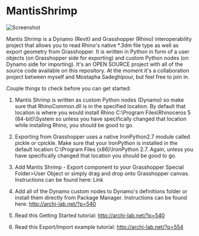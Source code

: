 MantisShrimp
============

![Screenshot](http://archi-lab.net/wp-content/uploads/2014/10/Mantis_logo.png?width=600)


Mantis Shrimp is a Dynamo (Revit) and Grasshopper (Rhino) interoperability project that allows you to read Rhino's native *.3dm file type as well as export geometry from Grasshopper. It is written in Python in form of a user objects (on Grasshopper side for exporting) and custom Python nodes (on Dynamo side for importing). It's an OPEN SOURCE project with all of the source code available on this repository. At the moment it's a collaboration project between myself and Mostapha Sadeghipour, but feel free to join in. 

Couple things to check before you can get started:

  1. Mantis Shrimp is written as custom Python nodes (Dynamo) so make sure that RhinoCommon.dll is in the specified location. 
By default that location is where you would install Rhino C:\Program Files\Rhinoceros 5 (64-bit)\System so unless you have specifically changed that location while installing Rhino, you should be good to go. 

  2. Exporting from Grasshopper uses a native IronPython2.7 module called pickle or cpickle. Make sure that your IronPython is installed in the default location C:\Program Files (x86)\IronPython 2.7. Again, unless you have specifically changed that location you should be good to go. 

  3. Add Mantis Shrimp - Export component to your Grasshopper Special Folder>User Object or simply drag and drop onto Grasshopper canvas. Instructions can be found here: Link

  4. Add all of the Dynamo custom nodes to Dynamo's definitions folder or install them directly from Package Manager. Instructions can be found here: http://archi-lab.net/?p=540

  5. Read this Getting Started tutorial: http://archi-lab.net/?p=540

  6. Read this Export/Import example tutorial: http://archi-lab.net/?p=554
